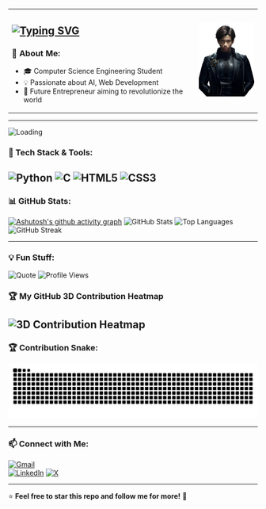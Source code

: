 <table style="width:100%; border-collapse: collapse;">
  <tr>
    <td style= "width:75%;vertical-align: middle;">
    <h2>
        <a href="https://git.io/typing-svg">
          <img src="https://readme-typing-svg.herokuapp.com?font=Fira+Code&size=30&pause=1000&color=random&width=550&lines=Hi+there!+I'm+Deepak+👋" alt="Typing SVG">
        </a>
      </h2>
      <h3>🚀 About Me:</h3>
      <ul>
        <li>🎓 Computer Science Engineering Student</li>
        <li>💡 Passionate about AI, Web Development</li>
        <li>💼 Future Entrepreneur aiming to revolutionize the world</li>
      </ul>
    </td>
    <td style="width:25%; vertical-align: middle;">
      <img SRC="Picsart_25-04-05_16-01-12-546.png"; width=150">
    </td>
  </tr>
</table>

---

![Loading](https://github.com/deepak-raven/deepak-raven/blob/main/loading.gif)

### 🔧 Tech Stack & Tools:
![Python](https://img.shields.io/badge/Python-3776AB?style=for-the-badge&logo=python&logoColor=white)
![C](https://img.shields.io/badge/C-00599C?style=for-the-badge&logo=c&logoColor=white)
![HTML5](https://img.shields.io/badge/HTML5-E34F26?style=for-the-badge&logo=html5&logoColor=white)
![CSS3](https://img.shields.io/badge/CSS3-1572B6?style=for-the-badge&logo=css3&logoColor=white)
---

### 📊 GitHub Stats:
[![Ashutosh's github activity graph](https://github-readme-activity-graph.vercel.app/graph?username=deepak-raven&theme=react-dark)](https://github.com/ashutosh00710/github-readme-activity-graph)
![GitHub Stats](https://github-readme-stats.vercel.app/api?username=deepak-raven&show_icons=true&theme=radical)
![Top Languages](https://github-readme-stats.vercel.app/api/top-langs/?username=deepak-raven&layout=compact&theme=tokyonight)
![GitHub Streak](https://github-readme-streak-stats.herokuapp.com/?user=deepak-raven&theme=dark)

---

### 💡 Fun Stuff:
![Quote](https://quotes-github-readme.vercel.app/api?type=horizontal)
![Profile Views](https://komarev.com/ghpvc/?username=deepak-raven&color=blue)

### 🏆 My GitHub 3D Contribution Heatmap
![3D Contribution Heatmap](https://raw.githubusercontent.com/deepak-raven/deepak-raven/main/contribution-heatmap.svg)
---

### 🏆 Contribution Snake:
![Snake Animation](https://raw.githubusercontent.com/deepak-raven/deepak-raven/output/github-contribution-grid-snake.svg)

---

### 📫 Connect with Me:
[![Gmail](https://img.shields.io/badge/Gmail-D14836?style=for-the-badge&logo=gmail&logoColor=white)](mailto:your-email@gmail.com)  
[![LinkedIn](https://img.shields.io/badge/LinkedIn-0077B5?style=for-the-badge&logo=linkedin&logoColor=white)](https://linkedin.com/in/contact-deepak-s)
[![X](https://img.shields.io/badge/X-000000?style=for-the-badge&logo=x&logoColor=white)](https://x.com/DeepakS200507)


---

⭐️ **Feel free to star this repo and follow me for more!** 🚀
